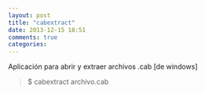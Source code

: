 ```yaml
---
layout: post
title: "cabextract"
date: 2013-12-15 18:51
comments: true
categories: 
---
```

Aplicación para abrir y extraer archivos .cab [de windows]

>$ cabextract archivo.cab

